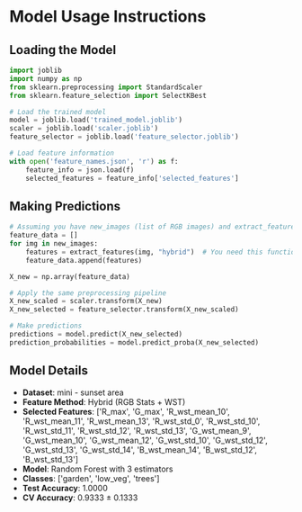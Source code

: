 # Model Usage Instructions

## Loading the Model
```python
import joblib
import numpy as np
from sklearn.preprocessing import StandardScaler
from sklearn.feature_selection import SelectKBest

# Load the trained model
model = joblib.load('trained_model.joblib')
scaler = joblib.load('scaler.joblib')
feature_selector = joblib.load('feature_selector.joblib')

# Load feature information
with open('feature_names.json', 'r') as f:
    feature_info = json.load(f)
    selected_features = feature_info['selected_features']
```

## Making Predictions
```python
# Assuming you have new_images (list of RGB images) and extract_features function
feature_data = []
for img in new_images:
    features = extract_features(img, "hybrid")  # You need this function
    feature_data.append(features)

X_new = np.array(feature_data)

# Apply the same preprocessing pipeline
X_new_scaled = scaler.transform(X_new)
X_new_selected = feature_selector.transform(X_new_scaled)

# Make predictions
predictions = model.predict(X_new_selected)
prediction_probabilities = model.predict_proba(X_new_selected)
```

## Model Details
- **Dataset**: mini - sunset area
- **Feature Method**: Hybrid (RGB Stats + WST)
- **Selected Features**: ['R_max', 'G_max', 'R_wst_mean_10', 'R_wst_mean_11', 'R_wst_mean_13', 'R_wst_std_0', 'R_wst_std_10', 'R_wst_std_11', 'R_wst_std_12', 'R_wst_std_13', 'G_wst_mean_9', 'G_wst_mean_10', 'G_wst_mean_12', 'G_wst_std_10', 'G_wst_std_12', 'G_wst_std_13', 'G_wst_std_14', 'B_wst_mean_14', 'B_wst_std_12', 'B_wst_std_13']
- **Model**: Random Forest with 3 estimators
- **Classes**: ['garden', 'low_veg', 'trees']
- **Test Accuracy**: 1.0000
- **CV Accuracy**: 0.9333 ± 0.1333
